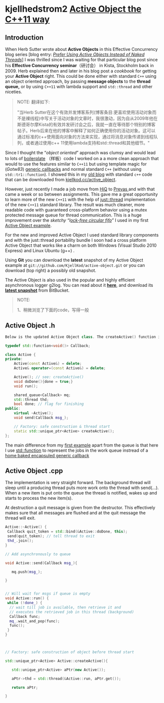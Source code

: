# kjellhedstrom2 [Active Object the C++11 way](https://sites.google.com/site/kjellhedstrom2/active-object-with-cpp0x)

## Introduction

When Herb Sutter wrote about **Active Objects** in this Effective Concurrency blog series [blog entry: *[Prefer Using Active Objects Instead of Naked Threads](http://herbsutter.com/2010/07/12/effective-concurrency-prefer-using-active-objects-instead-of-naked-threads/)*] I was thrilled since I was waiting for that particular blog post since his **Effective Concurrency seminar**（研讨会） in Kista, Stockholm back in 2009. Herb explained then and later in his blog post a *cookbook* for getting your **Active Object** right. This could be done either with standard `C++` using an object oriented approach, by passing **message objects** to the **thread queue,** or by using `C++11` with lambda support and `std::thread` and other niceties.

> NOTE: 翻译如下:
>
> "当Herb Sutter在这个有效并发博客系列(博客条目:更喜欢使用活动对象而不是裸线程)中写关于活动对象的文章时，我很激动，因为自从2009年他在斯德哥尔摩Kista的有效并发研讨会之后，我就一直在等待那个特别的博客帖子。Herb后来在他的博客中解释了如何正确使用你的活动对象。这可以通过标准的c++使用面向对象的方法来实现，通过将消息对象传递到线程队列，或者通过使用c++ 11使用lambda支持和std::thread和其他细节。"



Since I thought the “*object oriented*” approach was clumsy and would lead to lots of [boilerplate](http://en.wikipedia.org/wiki/Boilerplate_(text)#Boilerplate_code) （样板）code I worked on a a more clean approach that would to use the features similar to `C++11` but using template magic for (*Gotw83*) [generic callbacks](http://www.gotw.ca/gotw/083.htm) and normal standard `C++` (without using `std::tr1::function`). I showed this in my [old blog](http://kjellkod.blogspot.com/2010/08/active-object.html) with standard `c++` code that can be downloaded from [kjellkod.cc/active_object](http://www.kjellkod.cc/active_object).

However, just recently I made a job move from [HiQ](http://hiq.se/en/) to [Prevas ](http://www.prevas.com/)and with that came a week or so between assignments. This gave me a great opportunity to learn more of the new `C++11` with the help of [just::thread](http://www.stdthread.co.uk/) implementation of the new `C++11` standard library. The result was much cleaner, more readable code with guaranteed cross-platform behavior using a mutex protected message queue for thread communication. This is a huge improvement over the *sketchy “l[ock-free circular fifo](http://www.codeproject.com/KB/threads/LockFree.aspx)”* I used in my first [Active Object example](http://www.kjellkod.cc/active_object).

For the new and improved Active Object I used standard library components and with the just::thread portability bundle I soon had a cross platform Active Object that works like a charm on both Windows (Visual Studio 2010 Express) and Linux Ubuntu (g++) .

Using **Git** you can download the **latest** snapshot of my Active Object example at `git://github.com/KjellKod/active-object.git` or you can download (top right) a possibly old snapshot.

The Active Object is also used in the popular and highly efficient asynchronous logger g2log. You can read about it [**here**](http://www.kjellkod.cc/g2log-efficient-background-io-processign-with-c11), and download its **[latest snapshot](https://bitbucket.org/KjellKod/g2log)** from BitBucket.

> NOTE:
>
> 1、稍微浏览了下面的code，写得一般





## Active Object .h

```C++
Below is the updated Active Object class. The createActive() function is a helper factory function to ensure that the object is fully created before running a thread on it's run() function.

typedef std::function<void()> Callback;

class Active {
private:
    Active(const Active&) = delete;
    Active& operator=(const Active&) = delete;

    Active(); // see: createActive()
    void doDone(){done = true;}
    void run();

    shared_queue<Callback> mq;
    std::thread thd;
    bool done; // flag for finishing
public:
    virtual ~Active();    
    void send(Callback msg_);

    // Factory: safe construction & thread start
    static std::unique_ptr<Active> createActive();
};
```

The main difference from my [first example](https://sites.google.com/site/kjellhedstrom2/active_object#TOC-Active-Object) apart from the queue is that here I use [std::function](http://en.wikipedia.org/wiki/C%2B%2B_Technical_Report_1#Function_objects) to represent the jobs in the work queue instread of a [home baked encapsuled generic callback](https://sites.google.com/site/kjellhedstrom2/active_object#TOC-Backgrounder-Generic-Callbacks)

## Active Object .cpp 

The implementation is very straight forward. The background thread will sleep until a producing thread puts more work onto the thread with send(...). When a new item is put onto the queue the thread is notified, wakes up and starts to process the new item(s).

At destruction a quit message is given from the destructor. This effectively makes sure that all messages are flushed and at the quit message the thread will exit.

```C++
Active::~Active() {
 Callback quit_token = std::bind(&Active::doDone, this);
 send(quit_token); // tell thread to exit
 thd_.join();
}

// Add asynchronously to queue

void Active::send(Callback msg_){

   mq.push(msg_);

}


// Will wait for msgs if queue is empty
void Active::run() {
 while (!done_) {
  // wait till job is available, then retrieve it and
  // executes the retrieved job in this thread (background)
  Callback func;
  mq_.wait_and_pop(func);
  func();
 }
}



// Factory: safe construction of object before thread start

std::unique_ptr<Active> Active::createActive(){

   std::unique_ptr<Active> aPtr(new Active());

   aPtr->thd = std::thread(&Active::run, aPtr.get());

   return aPtr;

}
```



